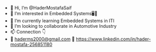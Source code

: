 - 👋 Hi, I’m @HaderMostafaSaif
- 👀 I’m interested in Embedded Systems🖥️🤖
- 🌱 I’m currently learning Embedded Systems in ITI
- 💞️ I’m looking to collaborate in Automotive Industry 
- 📫 Connection :point_down:
- 🔗 haderms2000@gmail.com    🔗 https://www.linkedin.com/in/hader-mostafa-256851180

<!---
hadersaif/hadersaif is a ✨ special ✨ repository because its `README.md` (this file) appears on your GitHub profile.
You can click the Preview link to take a look at your changes.
--->
